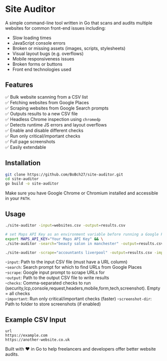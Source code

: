 # Site Auditor

A simple command-line tool written in Go that scans and audits multiple websites for common front-end issues including:

- Slow loading times
- JavaScript console errors
- Broken or missing assets (images, scripts, stylesheets)
- Visual layout bugs (e.g. overflows)
- Mobile responsiveness issues
- Broken forms or buttons
- Front end technologies used

## Features

✅ Bulk website scanning from a CSV list  
✅ Fetching websites from Google Places  
✅ Scraping websites from Google Search prompts  
✅ Outputs results to a new CSV file  
✅ Headless Chrome inspection using `chromedp`  
✅ Detects runtime JS errors and layout overflows  
✅ Enable and disable different checks  
✅ Run only critical/important checks  
✅ Full page screenshots  
✅ Easily extendable

## Installation

```bash
git clone https://github.com/BoBch27/site-auditor.git
cd site-auditor
go build -o site-auditor
```

Make sure you have Google Chrome or Chromium installed and accessible in your `PATH`.

## Usage

```bash
./site-auditor -input=websites.csv -output=results.csv
```
```bash
# set Maps API Key as an environment variable before running a Google Places Search
export MAPS_API_KEY="Your Maps API Key" && \
./site-auditor -search="beauty salon in manchester" -output=results.csv -checks=mobile,form,tech
```
```bash
./site-auditor -scrape="accountants liverpool" -output=results.csv -important
```

-`input`: Path to the input CSV file (must have a URL column)  
-`search`: Search prompt for which to find URLs from Google Places  
-`scrape`: Google input prompt to scrape URLs for  
-`output`: Path to the output CSV file to write results  
-`checks`: Comma-separated checks to run (security,lcp,console,request,headers,mobile,form,tech,screenshot). Empty = all checks  
-`important`: Run only critical/important checks (faster)
-`screenshot-dir`: Path to folder to store screenshots (if enabled)

## Example CSV Input

```csv
url
https://example.com
https://another-website.co.uk
```

Built with ❤️ in Go to help freelancers and developers offer better website audits.